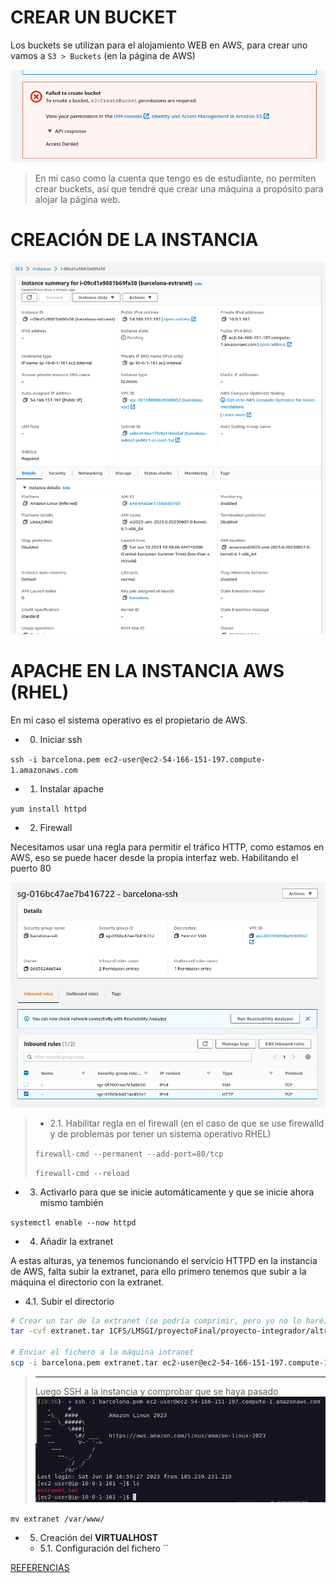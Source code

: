 # CREAR UN BUCKET

Los buckets se utilizan para el alojamiento WEB en AWS, para crear uno vamos a `S3 > Buckets` (en la página de AWS)

![](../../../img/aws-errorBucket.png)

>En mi caso como la cuenta que tengo es de estudiante, no permiten crear buckets, así que tendré que crear una máquina a propósito para alojar la página web.

# CREACIÓN DE LA INSTANCIA

![](../../../img/aws-instancia-extranet.png)

# APACHE EN LA INSTANCIA AWS (RHEL)

En mi caso el sistema operativo es el propietario de AWS.

- 0. Iniciar ssh

`ssh -i barcelona.pem ec2-user@ec2-54-166-151-197.compute-1.amazonaws.com`

- 1. Instalar apache

`yum install httpd`

- 2. Firewall

Necesitamos usar una regla para permitir el tráfico HTTP, como estamos en AWS, eso se puede hacer desde la propia interfaz web. Habilitando el puerto 80

![](../../../img/aws-puerto80.png)

>- 2.1. Habilitar regla en el firewall (en el caso de que se use firewalld y de problemas por tener un sistema operativo RHEL)
>
>`firewall-cmd --permanent --add-port=80/tcp`
>
>`firewall-cmd --reload`

- 3. Activarlo para que se inicie automáticamente y que se inicie ahora mismo también

`systemctl enable --now httpd`

- 4. Añadir la extranet

A estas alturas, ya tenemos funcionando el servicio HTTPD en la instancia de AWS, falta subir la extranet, para ello primero tenemos que subir a la máquina el directorio con la extranet.

- 4.1. Subir el directorio

```bash
# Crear un tar de la extranet (se podría comprimir, pero yo no lo haré)
tar -cvf extranet.tar 1CFS/LMSGI/proyectoFinal/proyecto-integrador/altres/extranet 

# Enviar el fichero a la máquina intranet
scp -i barcelona.pem extranet.tar ec2-user@ec2-54-166-151-197.compute-1.amazonaws.com:/home/ec2-user/
```
> ---
> Luego SSH a la instancia y comprobar que se haya pasado
> ![](../../../img/aws-extranetTarcomprobacion.png)


`mv extranet /var/www/`

- 5. Creación del **VIRTUALHOST**

    - 5.1. Configuración del fichero ``

[REFERENCIAS](https://access.redhat.com/documentation/en-us/red_hat_enterprise_linux/8/html/deploying_different_types_of_servers/setting-apache-http-server_deploying-different-types-of-servers#managing-the-httpd-service_setting-apache-http-server)